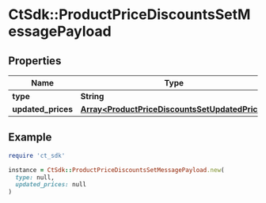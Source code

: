 # CtSdk::ProductPriceDiscountsSetMessagePayload

## Properties

| Name | Type | Description | Notes |
| ---- | ---- | ----------- | ----- |
| **type** | **String** |  |  |
| **updated_prices** | [**Array&lt;ProductPriceDiscountsSetUpdatedPrice&gt;**](ProductPriceDiscountsSetUpdatedPrice.md) |  | [optional] |

## Example

```ruby
require 'ct_sdk'

instance = CtSdk::ProductPriceDiscountsSetMessagePayload.new(
  type: null,
  updated_prices: null
)
```

